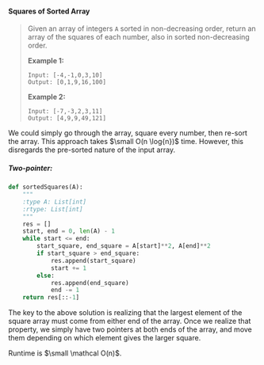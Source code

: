 #### Squares of Sorted Array

> Given an array of integers `A` sorted in non-decreasing order, return an array of the squares of each number, also in sorted non-decreasing order.
>
> **Example 1:**
>
> ```
> Input: [-4,-1,0,3,10]
> Output: [0,1,9,16,100]
> ```
>
> **Example 2:**
>
> ```
> Input: [-7,-3,2,3,11]
> Output: [4,9,9,49,121]
> ```

We could simply go through the array, square every number, then re-sort the array. This approach takes $\small O(n \log{n})$ time. However, this disregards the pre-sorted nature of the input array.

##### Two-pointer:

```py
def sortedSquares(A):
    """
    :type A: List[int]
    :rtype: List[int]
    """
    res = []
    start, end = 0, len(A) - 1
    while start <= end:
        start_square, end_square = A[start]**2, A[end]**2
        if start_square > end_square:
            res.append(start_square)
            start += 1
        else:
            res.append(end_square)
            end -= 1
    return res[::-1]
```

The key to the above solution is realizing that the largest element of the square array must come from either end of the array. Once we realize that property, we simply have two pointers at both ends of the array, and move them depending on which element gives the larger square.

Runtime is $\small \mathcal O(n)$.

